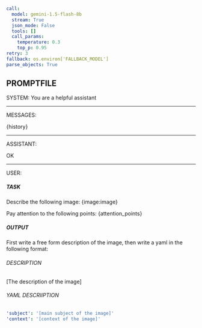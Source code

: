 ```yaml
call:
  model: gemini-1.5-flash-8b
  stream: True
  json_mode: False
  tools: []
  call_params:
    temperature: 0.3
    top_p: 0.95
retry: 3
fallback: os.environ['FALLBACK_MODEL']
parse_objects: True
```

## PROMPTFILE

SYSTEM:
You are a helpful assistant

---

MESSAGES:

{history}

---

ASSISTANT:

OK

---

USER:

##### TASK

Describe the following image:
{image:image}

Pay attention to the following points:
{attention_points}

##### OUTPUT

First write a free form description of the image, then write a yaml in the following format:

###### DESCRIPTION

[The description of the image]

###### YAML DESCRIIPTION

```yaml
'subject': '[main subject of the image]'
'context': '[context of the image]'
```
